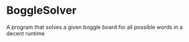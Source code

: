 # BoggleSolver
 A program that solves a given boggle board for all possible words in a decent runtime
